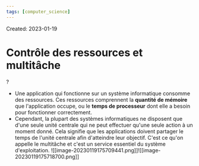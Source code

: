 ```yaml
---
tags: [computer_science] 
---
```

Created: 2023-01-19

# Contrôle des ressources et multitâche
?
- Une application qui fonctionne sur un système informatique consomme des ressources. Ces ressources comprennent la **quantité de mémoire** que l'application occupe, ou le **temps de processeur** dont elle a besoin pour fonctionner correctement.
- Cependant, la plupart des systèmes informatiques ne disposent que d'une seule unité centrale qui ne peut effectuer qu'une seule action à un moment donné. Cela signifie que les applications doivent partager le temps de l'unité centrale afin d'atteindre leur objectif. C'est ce qu'on appelle le multitâche et c'est un service essentiel du système d'exploitation. ![[image-20230119175709441.png]]![[image-20230119175718700.png]]

